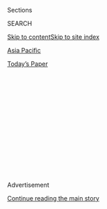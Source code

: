 <div id="app">

<div>

<div>

<div>

<div class="NYTAppHideMasthead css-1q2w90k e1suatyy0">

<div class="section css-ui9rw0 e1suatyy2">

<div class="css-eph4ug er09x8g0">

<div class="css-6n7j50">

</div>

<span class="css-1dv1kvn">Sections</span>

<div class="css-10488qs">

<span class="css-1dv1kvn">SEARCH</span>

</div>

[Skip to content](#site-content)[Skip to site index](#site-index)

</div>

<div id="masthead-section-label" class="css-1wr3we4 eaxe0e00">

[Asia
Pacific](https://www.nytimes3xbfgragh.onion/section/world/asia)

</div>

<div class="css-10698na e1huz5gh0">

</div>

</div>

<div id="masthead-bar-one" class="section hasLinks css-15hmgas e1csuq9d3">

<div class="css-uqyvli e1csuq9d0">

</div>

<div class="css-1uqjmks e1csuq9d1">

</div>

<div class="css-9e9ivx">

[](https://myaccount.nytimes3xbfgragh.onion/auth/login?response_type=cookie&client_id=vi)

</div>

<div class="css-1bvtpon e1csuq9d2">

[Today’s
Paper](https://www.nytimes3xbfgragh.onion/section/todayspaper)

</div>

</div>

</div>

</div>

<div data-aria-hidden="false">

<div id="site-content" data-role="main">

<div>

<div class="css-1aor85t" style="opacity:0.000000001;z-index:-1;visibility:hidden">

<div class="css-1hqnpie">

<div class="css-epjblv">

<span class="css-17xtcya">[Asia
Pacific](/section/world/asia)</span><span class="css-x15j1o">|</span><span class="css-fwqvlz">Abductions,
Censorship and Layoffs: Pakistani Critics Are Under
Siege</span>

</div>

<div class="css-k008qs">

<div class="css-1iwv8en">

<span class="css-18z7m18"></span>

<div>

</div>

</div>

<span class="css-1n6z4y">https://nyti.ms/2XlJG0V</span>

<div class="css-1705lsu">

<div class="css-4xjgmj">

<div class="css-4skfbu" data-role="toolbar" data-aria-label="Social Media Share buttons, Save button, and Comments Panel with current comment count" data-testid="share-tools">

  - 
  - 
  - 
  - 
    
    <div class="css-6n7j50">
    
    </div>

  - 

</div>

</div>

</div>

</div>

</div>

</div>

<div class="css-13pd83m">

</div>

<div id="top-wrapper" class="css-1sy8kpn">

<div id="top-slug" class="css-l9onyx">

Advertisement

</div>

[Continue reading the main
story](#after-top)

<div class="ad top-wrapper" style="text-align:center;height:100%;display:block;min-height:250px">

<div id="top" class="place-ad" data-position="top" data-size-key="top">

</div>

</div>

<div id="after-top">

</div>

</div>

<div>

<div id="sponsor-wrapper" class="css-1hyfx7x">

<div id="sponsor-slug" class="css-19vbshk">

Supported by

</div>

[Continue reading the main
story](#after-sponsor)

<div id="sponsor" class="ad sponsor-wrapper" style="text-align:center;height:100%;display:block">

</div>

<div id="after-sponsor">

</div>

</div>

<div class="css-186x18t">

</div>

<div class="css-1vkm6nb ehdk2mb0">

# Abductions, Censorship and Layoffs: Pakistani Critics Are Under Siege

</div>

Recent abductions of a journalist and an activist have underscored
Pakistan’s worsening rights conditions as the country’s security forces
pressure the news media and human rights groups.

<div class="css-79elbk" data-testid="photoviewer-wrapper">

<div class="css-z3e15g" data-testid="photoviewer-wrapper-hidden">

</div>

<div class="css-1a48zt4 ehw59r15" data-testid="photoviewer-children">

![<span class="css-16f3y1r e13ogyst0" data-aria-hidden="true">Kaneez
Sughra, wife of the seized Pakistani journalist Matiullah Jan, shows a
photograph of her husband. Mr. Jan was abducted from a street in
Islamabad, Pakistan’s capital, in late
July.</span><span class="css-cnj6d5 e1z0qqy90" itemprop="copyrightHolder"><span class="css-1ly73wi e1tej78p0">Credit...</span><span><span>Aamir
Qureshi/Agence France-Presse — Getty
Images</span></span></span>](https://static01.graylady3jvrrxbe.onion/images/2020/08/03/world/03pakistan-media-1/merlin_174798348_d0b91251-b688-4f8f-b671-a777613ea8fe-articleLarge.jpg?quality=75&auto=webp&disable=upscale)

</div>

</div>

<div class="css-18e8msd">

<div class="css-vp77d3 epjyd6m0">

<div class="css-hus3qt ey68jwv0" data-aria-hidden="true">

[![Maria
Abi-Habib](https://static01.graylady3jvrrxbe.onion/images/2018/10/08/multimedia/author-maria-abi-habib/author-maria-abi-habib-thumbLarge.png
"Maria Abi-Habib")](https://www.nytimes3xbfgragh.onion/by/maria-abi-habib)

</div>

<div class="css-1baulvz">

By [<span class="css-1baulvz last-byline" itemprop="name">Maria
Abi-Habib</span>](https://www.nytimes3xbfgragh.onion/by/maria-abi-habib)

</div>

</div>

  - 
    
    <div class="css-ld3wwf e16638kd2">
    
    Published Aug. 3, 2020Updated Aug. 4,
    2020
    
    </div>

  - 
    
    <div class="css-4xjgmj">
    
    <div class="css-pvvomx" data-role="toolbar" data-aria-label="Social Media Share buttons, Save button, and Comments Panel with current comment count" data-testid="share-tools">
    
      - 
      - 
      - 
      - 
        
        <div class="css-6n7j50">
        
        </div>
    
      - 
    
    </div>
    
    </div>

</div>

</div>

<div class="section meteredContent css-1r7ky0e" name="articleBody" itemprop="articleBody">

<div class="css-1fanzo5 StoryBodyCompanionColumn">

<div class="css-53u6y8">

When Prime Minister Imran Khan boasted last year that Pakistan had one
of the “freest presses in the world,” [journalists were quick to
object](https://rsf.org/en/news/after-year-press-freedom-violations-rsf-writes-pakistans-premier),
saying that intimidation of reporters across the country was
intensifying. It has only gotten worse since.

Two years into Mr. Khan’s term, censorship is on the rise, journalists
and activists say, leaving the country’s heavy-handed military and
security forces unchecked as they intimidate the news media to a degree
unseen since the [country’s era of army
juntas](https://tribune.com.pk/story/459782/when-musharraf-silenced-the-media).

The security forces frequently pressure editors to fire or muzzle
reporters, journalists say, while the government starves critical news
outlets of advertising funds and refuses to [settle previous bills worth
millions of
dollars](https://www.thenews.com.pk/print/659532-extraordinary-delay-in-payment-of-media-dues-apns-extremely-concerned-over-govt-inaction).

The [abduction of a prominent
reporter](https://www.dawn.com/news/1570325)by state security officers
in late July, coupled with the [disappearance of a rights
activist](https://www.amnesty.org/en/get-involved/take-action/where-is-idris-khattak/)in
November, has heightened those concerns. In June, Pakistan’s Military
Intelligence<span class="css-8l6xbc evw5hdy0"> </span>agency admitted
that it had detained the activist and that he is awaiting trial in a
secret court on undisclosed charges.

</div>

</div>

<div class="css-1fanzo5 StoryBodyCompanionColumn">

<div class="css-53u6y8">

“Disappearances are a tool of terror, used not just to silence the
victim but to fill the wider community with fear,” said Omar Waraich,
the head of South Asia for Amnesty International.

“In Pakistan, the military’s intelligence apparatus has used
disappearances with impunity,” Mr. Waraich said, adding: “Civilian
politicians look on helplessly, affecting concern and promising to
investigate. Unable to uphold the rule of law as Imran Khan vowed to do,
their authority erodes.”

On July 21, the reporter, Matiullah Jan, had just dropped off his wife
at her job in an upscale neighborhood in Pakistan’s capital Islamabad
when several men, some in plain clothes, others in counterterrorism
police uniforms, dragged him from his car, bundled him into one of their
vehicles and sped away.

Mr. Jan, 51, is a vocal critic of Mr. Khan’s governing party, the
judiciary and the military, which critics accuse of working together to
preserve their power and stamp out dissent.

</div>

</div>

<div class="css-79elbk" data-testid="photoviewer-wrapper">

<div class="css-z3e15g" data-testid="photoviewer-wrapper-hidden">

</div>

<div class="css-1a48zt4 ehw59r15" data-testid="photoviewer-children">

![<span class="css-16f3y1r e13ogyst0" data-aria-hidden="true">Mr. Jan,
center, with colleagues in Islamabad last year. The journalist is a
vocal critic of Pakistan’s governing party, the judiciary and the
military.</span><span class="css-cnj6d5 e1z0qqy90" itemprop="copyrightHolder"><span class="css-1ly73wi e1tej78p0">Credit...</span><span>Akhtar
Soomro/Reuters</span></span>](https://static01.graylady3jvrrxbe.onion/images/2020/08/03/world/03pakistan-media-6/merlin_152695041_643e8084-8888-45f8-99ba-7b588a0706a7-articleLarge.jpg?quality=75&auto=webp&disable=upscale)

</div>

</div>

<div class="css-1fanzo5 StoryBodyCompanionColumn">

<div class="css-53u6y8">

Footage from a security camera clearly shows the police’s involvement in
the abduction, working alongside men in civilian clothes that many
believe are Pakistani intelligence officers. The footage culminated in a
pressure campaign on social media and Mr. Jan was released 12 hours
later. He released a vague statement saying he had been abducted by
forces that are “against democracy.”

</div>

</div>

<div class="css-1fanzo5 StoryBodyCompanionColumn">

<div class="css-53u6y8">

Multiple requests to the Pakistani government and military to comment
for this article went unanswered. Pakistan’s security forces have not
publicly commented on Mr. Jan’s abduction.

Under Pakistani law, state-directed abductions like Mr. Jan’s are
lawful. The [detentions often go
unexplained](https://www.nytimes3xbfgragh.onion/2007/01/14/world/asia/14pakistan.html),
leaving the families of the victims wondering for months or even years
whether their loved one was killed in something as commonplace as a
hit-and-run accident or secretly detained by the security forces.

While Pakistan has long had a poor track record on press freedom, it has
gotten notably worse under Mr. Khan’s administration, which has been
widely seen as a high-water mark for military influence in the past
decade. Pakistan slipped six spots since 2017 — the year before Mr. Khan
took office **—** to 145th place out of 180 countries in the [2020 world
press freedom index](https://rsf.org/en/pakistan) compiled by Reporters
Without Borders.

In the last five years, 11 journalists have been [killed in
Pakistan](https://cpj.org/asia/pakistan/), seven of them since Mr. Khan
was sworn in as prime minister two years ago. Anchors have frequently
seen their newscasts cut off in the middle of broadcasting — a level of
censorship not seen since the era of military dictatorships in Pakistan.

Instead of establishing an outright dictatorship, human rights groups
say, Pakistan’s generals are effectively imposing their will through
their allies in a government that they helped usher into office.

During the 2018 elections,[the military was accused of
meddling](https://www.nytimes3xbfgragh.onion/2018/07/21/world/asia/pakistan-election-military.html)
to ensure victory for Mr. Khan and his Pakistan Tehreek-e-Insaf ******
party and to virtually dismantle the party of former Prime Minister
Nawaz Sharif, who had tried to curb the military’s powers. The military
has denied those
accusations.

</div>

</div>

<div class="css-79elbk" data-testid="photoviewer-wrapper">

<div class="css-z3e15g" data-testid="photoviewer-wrapper-hidden">

</div>

<div class="css-1a48zt4 ehw59r15" data-testid="photoviewer-children">

<div class="css-1xdhyk6 erfvjey0">

<span class="css-1ly73wi e1tej78p0">Image</span>

<div class="css-zjzyr8">

<div data-testid="lazyimage-container" style="height:254.55555555555554px">

</div>

</div>

</div>

<span class="css-16f3y1r e13ogyst0" data-aria-hidden="true">Prime
Minister Imran Khan, center, during a military parade last year. The
military has been accused of tampering with the election to ensure Mr.
Khan’s
victory. </span><span class="css-cnj6d5 e1z0qqy90" itemprop="copyrightHolder"><span class="css-1ly73wi e1tej78p0">Credit...</span><span>Akhtar
Soomro/Reuters</span></span>

</div>

</div>

<div class="css-1fanzo5 StoryBodyCompanionColumn">

<div class="css-53u6y8">

As those elections drew near, the military accused reporters of being
anti-state, an allegation that was swiftly condemned by the [Committee
to Protect
Journalists.](https://cpj.org/2018/06/pakistan-army-spokesperson-accuses-journalists-of/)
After a series of articles detailing the military’s political and
electoral interference, the security forces disrupted the [distribution
of Dawn
newspaper](https://cpj.org/2018/05/pakistani-authorities-disrupt-distribution-of-dawn/)
across the country.

Over the past year, the country’s remaining critical news outlets have
been gutted by the combination of a devastated national economy and the
sudden elimination of government advertising dollars. Media
organizations have laid off dozens of journalists, and the combination
of heavy pressure and job insecurity has led many reporters to avoid
critical or controversial subjects.

Like many Pakistani reporters, Mr. Jan claims that he lost his job as a
popular talk show host just months after the election because of his
hard-hitting reporting. He now runs his own YouTube channel.

“This is the first time in the 31 years of my career where I’ve seen a
structural takeover of the media industry,” said Talat Hussain, a former
Geo TV news anchor who has been critical of the military and government.

Mr. Hussain said his company fired him under pressure from the military
shortly after Mr. Khan’s election. He has remained unemployed, with
newspapers and TV shows refusing to host his work.

“We have dealt with fairly tyrannical regimes that were elected and
dealt in repression, but it was episodic,” Mr. Hussain said. “This time
it is structural and complete and it’s hard to breathe.”

</div>

</div>

<div class="css-1fanzo5 StoryBodyCompanionColumn">

<div class="css-53u6y8">

Eventually, the authorities came after Mr. Hussain’s former boss. In
March, Mir Shakil-ur-Rehman, the owner of the Jang Group, which owns Geo
TV and The News newspaper, [was detained over accusations of
corruption](https://www.nytimes3xbfgragh.onion/2020/03/12/world/asia/pakistan-journalist-jang.html),
which Mr. Rehman has denied. Mr. Rehman has been held for over 100 days
without charges, and several bail hearings have been
postponed.

</div>

</div>

<div class="css-79elbk" data-testid="photoviewer-wrapper">

<div class="css-z3e15g" data-testid="photoviewer-wrapper-hidden">

</div>

<div class="css-1a48zt4 ehw59r15" data-testid="photoviewer-children">

<div class="css-1xdhyk6 erfvjey0">

<span class="css-1ly73wi e1tej78p0">Image</span>

<div class="css-zjzyr8">

<div data-testid="lazyimage-container" style="height:257.1333333333334px">

</div>

</div>

</div>

<span class="css-16f3y1r e13ogyst0" data-aria-hidden="true">Mir
Shakil-ur-Rehman, center, the owner of Jang media group, which operates
a TV station and newspapers critical of the government, has been
detained without charges for more than 100
days. </span><span class="css-cnj6d5 e1z0qqy90" itemprop="copyrightHolder"><span class="css-1ly73wi e1tej78p0">Credit...</span><span>Reuters</span></span>

</div>

</div>

<div class="css-1fanzo5 StoryBodyCompanionColumn">

<div class="css-53u6y8">

When the rights activist Idris Khattak, 56, disappeared late last year,
there was no video footage to give his family the clarity that Mr. Jan’s
family had.

In November, Mr. Khattak’s 21-year-old daughter, Talia Khattak, left
Islamabad to go on a trip organized by her university. Her father told
her he would call her to check in multiple times a day.

During their last call, Ms. Khattak said her father sounded nervous and
there was a commotion in the background. He promised to call back in
“two or three days” before hastily hanging up the phone, an unusual
gap of time for him.

“Those two or three days have turned into eight months,” Ms. Khattak
said in an interview.

As the coronavirus rippled through Pakistan in the months after his
disappearance, the family’s panic deepened — Mr. Khattak’s health
issues, including diabetes, have proved dangerous in those stricken by
the virus.

Mr. Khattak’s disappearance was unusual. He retired about five years ago
from his advocacy work with groups including Human Rights Watch and
Amnesty International. Mr. Khattak’s work focused on state-sponsored
abductions. But he had since lived a quiet and seemingly uncontroversial
life, his daughter said.

</div>

</div>

<div class="css-1fanzo5 StoryBodyCompanionColumn">

<div class="css-53u6y8">

Finally, in June, a rare admission came from the Military Intelligence
agency: Mr. Khattak was in its custody and would be tried in a secret
military tribunal.

“When you take someone, when you abduct them, those people have families
behind them. You’re ending all their lives,” Ms. Khattak said. “That
they can just do this, with no repercussions, is unconscionable.”

The authorities have not allowed Mr. Khattak’s family members to speak
with him. In the eight months he has been gone, they have received no
word about his health or that he is getting his medication.

The abduction of her father has thrown Ms. Khattak into a murky
political game as she tries to challenge the most secretive and
repressive parts of the Pakistani state.

“Whenever there is a journalist or activist in Pakistan speaking up on
sensitive issues, they disappear like this,” she said. “Papa didn’t do
anything illegal — all Papa did was speak
up.”

</div>

</div>

<div class="css-79elbk" data-testid="photoviewer-wrapper">

<div class="css-z3e15g" data-testid="photoviewer-wrapper-hidden">

</div>

<div class="css-1a48zt4 ehw59r15" data-testid="photoviewer-children">

<div class="css-1xdhyk6 erfvjey0">

<span class="css-1ly73wi e1tej78p0">Image</span>

<div class="css-zjzyr8">

<div data-testid="lazyimage-container" style="height:259.06666666666666px">

</div>

</div>

</div>

<span class="css-16f3y1r e13ogyst0" data-aria-hidden="true">The security
forces frequently pressure editors to fire or muzzle reporters,
journalists say, while the government starves critical news outlets of
advertising
funds.</span><span class="css-cnj6d5 e1z0qqy90" itemprop="copyrightHolder"><span class="css-1ly73wi e1tej78p0">Credit...</span><span>Rizwan
Tabassum/Agence France-Presse — Getty Images</span></span>

</div>

</div>

<div>

</div>

</div>

<div>

</div>

<div>

</div>

<div>

</div>

<div>

<div id="bottom-wrapper" class="css-1ede5it">

<div id="bottom-slug" class="css-l9onyx">

Advertisement

</div>

[Continue reading the main
story](#after-bottom)

<div id="bottom" class="ad bottom-wrapper" style="text-align:center;height:100%;display:block;min-height:90px">

</div>

<div id="after-bottom">

</div>

</div>

</div>

</div>

</div>

## Site Index

<div>

</div>

## Site Information Navigation

  - [© <span>2020</span> <span>The New York Times
    Company</span>](https://help.nytimes3xbfgragh.onion/hc/en-us/articles/115014792127-Copyright-notice)

<!-- end list -->

  - [NYTCo](https://www.nytco.com/)
  - [Contact
    Us](https://help.nytimes3xbfgragh.onion/hc/en-us/articles/115015385887-Contact-Us)
  - [Work with us](https://www.nytco.com/careers/)
  - [Advertise](https://nytmediakit.com/)
  - [T Brand Studio](http://www.tbrandstudio.com/)
  - [Your Ad
    Choices](https://www.nytimes3xbfgragh.onion/privacy/cookie-policy#how-do-i-manage-trackers)
  - [Privacy](https://www.nytimes3xbfgragh.onion/privacy)
  - [Terms of
    Service](https://help.nytimes3xbfgragh.onion/hc/en-us/articles/115014893428-Terms-of-service)
  - [Terms of
    Sale](https://help.nytimes3xbfgragh.onion/hc/en-us/articles/115014893968-Terms-of-sale)
  - [Site
    Map](https://spiderbites.nytimes3xbfgragh.onion)
  - [Help](https://help.nytimes3xbfgragh.onion/hc/en-us)
  - [Subscriptions](https://www.nytimes3xbfgragh.onion/subscription?campaignId=37WXW)

</div>

</div>

</div>

</div>
